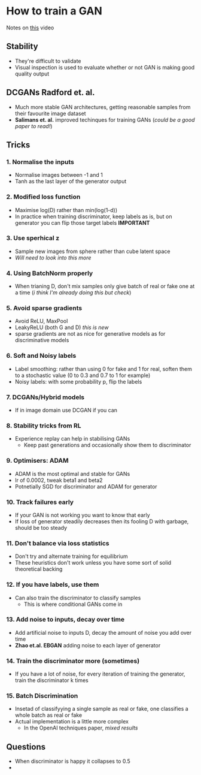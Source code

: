 # How to train a GAN
Notes on [this](https://www.youtube.com/watch?time_continue=8&v=X1mUN6dD8uE&feature=emb_logo) video

## Stability
- They're difficult to validate
- Visual inspection is used to evaluate whether or not GAN is making good quality output

## DCGANs Radford et. al.
- Much more stable GAN architectures, getting reasonable samples from their favourite image dataset
- **Salimans et. al.** improved techinques for training GANs (*could be a good paper to read!*)

## Tricks

### 1. Normalise the inputs
- Normalise images between -1 and 1
- Tanh as the last layer of the generator output

### 2. Modified loss function
- Maximise log(D) rather than min(log(1-d))
- In practice when training discriminator, keep labels as is, but on generator you can flip those target labels **IMPORTANT**

### 3. Use sperhical z
- Sample new images from sphere rather than cube latent space
- *Will need to look into this more*

### 4. Using BatchNorm properly
- When trianing D, don't mix samples only give batch of real or fake one at a time (*i think I'm already doing this but check*)
  
### 5. Avoid sparse gradients
- Avoid ReLU, MaxPool
- LeakyReLU (both G and D) *this is new*
- sparse gradients are not as nice for generative models as for discriminative models

### 6. Soft and Noisy labels
- Label smoothing: rather than using 0 for fake and 1 for real, soften them to a stochastic value (0 to 0.3 and 0.7 to 1 for example)
- Noisy labels: with some probability p, flip the labels 

### 7. DCGANs/Hybrid models
- If in image domain use DCGAN if you can

### 8. Stability tricks from RL
- Experience replay can help in stabilising GANs
  - Keep past generations and occasionally show them to discriminator

### 9. Optimisers: ADAM
- ADAM is the most optimal and stable for GANs
- lr of 0.0002, tweak beta1 and beta2
- Potnetially SGD for discriminator and ADAM for generator

### 10. Track failures early
- If your GAN is not working you want to know that early
- If loss of generator steadily decreases then its fooling D with garbage, should be too steady

### 11. Don't balance via loss statistics
- Don't try and alternate training for equilibrium 
- These heuristics don't work unless you have some sort of solid theoretical backing

### 12. If you have labels, use them
- Can also train the discriminator to classify samples
  - This is where conditional GANs come in

### 13. Add noise to inputs, decay over time
- Add artificial noise to inputs D, decay the amount of noise you add over time
- **Zhao et.al. EBGAN** adding noise to each layer of generator

### 14. Train the discriminator more (sometimes)
- If you have a lot of noise, for every iteration of training the generator, train the discriminator k times

### 15. Batch Discrimination
- Insetad of classifyying a single sample as real or fake, one classifies a whole batch as real or fake
- Actual implementation is a little  more complex
  - In the OpenAI techniques paper, *mixed results*

## Questions
- When discriminator is happy it collapses to 0.5
- 